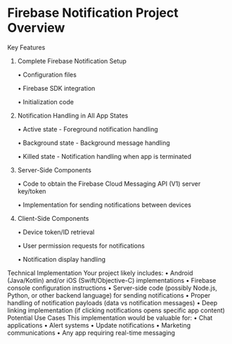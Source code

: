 # Firebase Notification Project Overview

Key Features
1. Complete Firebase Notification Setup

   • Configuration files

   • Firebase SDK integration

   • Initialization code

2. Notification Handling in All App States

   • Active state - Foreground notification handling

   • Background state - Background message handling

   • Killed state - Notification handling when app is terminated

3. Server-Side Components

   • Code to obtain the Firebase Cloud Messaging API (V1) server key/token

   • Implementation for sending notifications between devices

4. Client-Side Components

   • Device token/ID retrieval

   • User permission requests for notifications

   • Notification display handling

Technical Implementation
 Your project likely includes:
   • Android (Java/Kotlin) and/or iOS (Swift/Objective-C) implementations
   • Firebase console configuration instructions
   • Server-side code (possibly Node.js, Python, or other backend language) for sending notifications
   • Proper handling of notification payloads (data vs notification messages)
   • Deep linking implementation (if clicking notifications opens specific app content)
Potential Use Cases
 This implementation would be valuable for:
   • Chat applications
   • Alert systems
   • Update notifications
   • Marketing communications
   • Any app requiring real-time messaging
